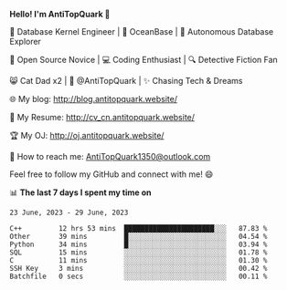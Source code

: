 
**Hello! I'm AntiTopQuark 👋**

🔧 Database Kernel Engineer | 🌊 OceanBase | 🤖 Autonomous Database Explorer

🌱 Open Source Novice | 💻 Coding Enthusiast | 🔍 Detective Fiction Fan

😸 Cat Dad x2 | 🎉 @AntiTopQuark | ✨ Chasing Tech & Dreams

🌐 My blog: http://blog.antitopquark.website/

📄 My Resume: http://cv_cn.antitopquark.website/

🏆 My OJ: http://oj.antitopquark.website/

📧 How to reach me: AntiTopQuark1350@outlook.com

Feel free to follow my GitHub and connect with me! 😄

📊 **The last 7 days I spent my time on** 

<!--START_SECTION:waka-->
```text
23 June, 2023 - 29 June, 2023

C++         12 hrs 53 mins  ██████████████████████░░░   87.83 % 
Other       39 mins         █░░░░░░░░░░░░░░░░░░░░░░░░   04.54 % 
Python      34 mins         █░░░░░░░░░░░░░░░░░░░░░░░░   03.94 % 
SQL         15 mins         ░░░░░░░░░░░░░░░░░░░░░░░░░   01.78 % 
C           11 mins         ░░░░░░░░░░░░░░░░░░░░░░░░░   01.30 % 
SSH Key     3 mins          ░░░░░░░░░░░░░░░░░░░░░░░░░   00.42 % 
Batchfile   0 secs          ░░░░░░░░░░░░░░░░░░░░░░░░░   00.11 %
```
<!--END_SECTION:waka-->


